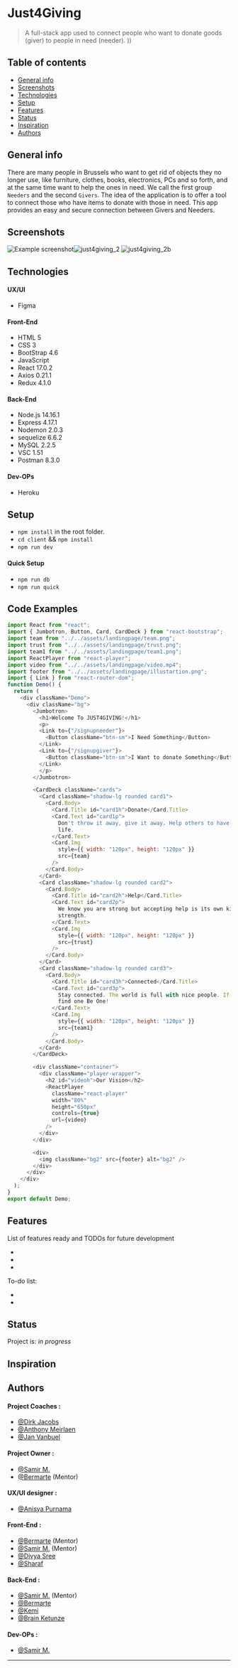# Just4Giving

> A full-stack app used to connect people who want to donate goods (giver) to people in need (needer).
> ))

## Table of contents

- [General info](#general-info)
- [Screenshots](#screenshots)
- [Technologies](#technologies)
- [Setup](#setup)
- [Features](#features)
- [Status](#status)
- [Inspiration](#inspiration)
- [Authors](#authors)

## General info

There are many people in Brussels who want to get rid of objects they no longer use, like furniture, clothes, books, electronics, PCs and so forth, and at the same time want to help the ones in need.
We call the first group `Needers` and the second `Givers`.
The idea of the application is to offer a tool to connect those who have items to donate with those in need. This app provides an easy and secure connection between Givers and Needers.

## Screenshots

![Example screenshot](https://cdn.jsdelivr.net/gh/hyf-Group2-fp/Just4Giving/img/just4giving.png)![just4giving_2](https://user-images.githubusercontent.com/979362/120942397-f8b28380-c728-11eb-9cf9-46a2d70ee7c8.png)
![just4giving_2b](https://user-images.githubusercontent.com/979362/120942400-fc460a80-c728-11eb-9dce-1e5f59ae56e7.png)


## Technologies

#### UX/UI

- Figma

#### Front-End

- HTML 5
- CSS 3
- BootStrap 4.6
- JavaScript
- React 17.0.2
- Axios 0.21.1
- Redux 4.1.0

#### Back-End

- Node.js 14.16.1
- Express 4.17.1
- Nodemon 2.0.3
- sequelize 6.6.2
- MySQL 2.2.5
- VSC 1.51
- Postman 8.3.0

#### Dev-OPs

- Heroku

## Setup

- `npm install` in the root folder.
- `cd client` && `npm install`
- `npm run dev`

#### Quick Setup
- `npm run db`
- `npm run quick`
## Code Examples

```js
import React from "react";
import { Jumbotron, Button, Card, CardDeck } from "react-bootstrap";
import team from "../../assets/landingpage/team.png";
import trust from "../../assets/landingpage/trust.png";
import team1 from "../../assets/landingpage/team1.png";
import ReactPlayer from "react-player";
import video from "../../assets/landingpage/video.mp4";
import footer from "../../assets/landingpage/illustartion.png";
import { Link } from "react-router-dom";
function Demo() {
  return (
    <div className="Demo">
      <div className="bg">
        <Jumbotron>
          <h1>Welcome To JUST4GIVING!</h1>
          <p>
          <Link to={"/signupneeder"}>
            <Button className="btn-sm">I Need Something</Button>
          </Link>
          <Link to={"/signupgiver"}>
            <Button className="btn-sm">I Want to donate Something</Button>
          </Link>
          </p>
        </Jumbotron>

        <CardDeck className="cards">
          <Card className="shadow-lg rounded card1">
            <Card.Body>
              <Card.Title id="card1h">Donate</Card.Title>
              <Card.Text id="card1p">
                Don't throw it away, give it away. Help others to have a better
                life.
              </Card.Text>
              <Card.Img
                style={{ width: "120px", height: "120px" }}
                src={team}
              />
            </Card.Body>
          </Card>
          <Card className="shadow-lg rounded card2">
            <Card.Body>
              <Card.Title id="card2h">Help</Card.Title>
              <Card.Text id="card2p">
                We know you are strong but accepting help is its own kind of
                strength.
              </Card.Text>
              <Card.Img
                style={{ width: "120px", height: "120px" }}
                src={trust}
              />
            </Card.Body>
          </Card>
          <Card className="shadow-lg rounded card3">
            <Card.Body>
              <Card.Title id="card3h">Connected</Card.Title>
              <Card.Text id="card3p">
                Stay connected. The world is full with nice people. If you can't
                find one Be One!
              </Card.Text>
              <Card.Img
                style={{ width: "120px", height: "120px" }}
                src={team1}
              />
            </Card.Body>
          </Card>
        </CardDeck>

        <div className="container">
          <div className="player-wrapper">
            <h2 id="videoh">Our Vision</h2>
            <ReactPlayer
              className="react-player"
              width="80%"
              height="650px"
              controls={true}
              url={video}
            />
          </div>
        </div>

        <div>
          <img className="bg2" src={footer} alt="bg2" />
        </div>
      </div>
    </div>
  );
}
export default Demo;

```

## Features

List of features ready and TODOs for future development

-
-
-

To-do list:

-
-

## Status

Project is: _in progress_

## Inspiration

## Authors

#### Project Coaches :

- [@Dirk Jacobs](https://github.com/dirk-jacobs)
- [@Anthony Meirlaen](https://github.com/Toinne)
- [@Jan Vanbuel](https://github.com/jvanbuel)

#### Project Owner :

- [@Samir M.](https://github.com/samirm00)
- [@Bermarte](https://github.com/bermarte) (Mentor)

#### UX/UI designer :

- [@Anisya Purnama](https://github.com/AnisyaPurnama)

#### Front-End :

- [@Bermarte](https://github.com/bermarte) (Mentor)
- [@Samir M.](https://github.com/samirm00) (Mentor)
- [@Divya Sree](https://github.com/Divyasree345)
- [@Sharaf](https://github.com/sharafcs50)

#### Back-End :

- [@Samir M.](https://github.com/samirm00) (Mentor)
- [@Bermarte](https://github.com/bermarte)
- [@Kemi](https://github.com/kemmy72)
- [@Brain Ketunze](https://github.com/Brainketunze)

#### Dev-OPs :

- [@Samir M.](https://github.com/samirm00)

---
